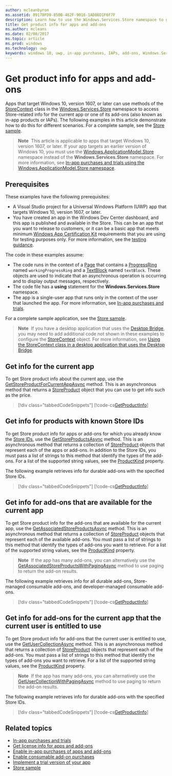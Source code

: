 ```yaml
---
author: mcleanbyron
ms.assetid: 89178FD9-850B-462F-9016-1AD86D1F6F7F
description: Learn how to use the Windows.Services.Store namespace to get Store-related product info for the current app or one of its add-ons.
title: Get product info for apps and add-ons
ms.author: mcleans
ms.date: 02/08/2017
ms.topic: article
ms.prod: windows
ms.technology: uwp
keywords: windows 10, uwp, in-app purchases, IAPs, add-ons, Windows.Services.Store
---
```


# Get product info for apps and add-ons

Apps that target Windows 10, version 1607, or later can use methods of the [StoreContext](https://msdn.microsoft.com/library/windows/apps/windows.services.store.storecontext.aspx) class in the [Windows.Services.Store](https://msdn.microsoft.com/library/windows/apps/windows.services.store.aspx) namespace to access Store-related info for the current app or one of its add-ons (also known as in-app products or IAPs). The following examples in this article demonstrate how to do this for different scenarios. For a complete sample, see the [Store sample](https://github.com/Microsoft/Windows-universal-samples/tree/master/Samples/Store).

>**Note**&nbsp;&nbsp;This article is applicable to apps that target Windows 10, version 1607, or later. If your app targets an earlier version of Windows 10, you must use the [Windows.ApplicationModel.Store](https://msdn.microsoft.com/library/windows/apps/windows.applicationmodel.store.aspx) namespace instead of the **Windows.Services.Store** namespace. For more information, see [In-app purchases and trials using the Windows.ApplicationModel.Store namespace](in-app-purchases-and-trials-using-the-windows-applicationmodel-store-namespace.md).

## Prerequisites

These examples have the following prerequisites:
* A Visual Studio project for a Universal Windows Platform (UWP) app that targets Windows 10, version 1607, or later.
* You have created an app in the Windows Dev Center dashboard, and this app is published and available in the Store. This can be an app that you want to release to customers, or it can be a basic app that meets minimum [Windows App Certification Kit](https://developer.microsoft.com/windows/develop/app-certification-kit) requirements that you are using for testing purposes only. For more information, see the [testing guidance](in-app-purchases-and-trials.md#testing).

The code in these examples assume:
* The code runs in the context of a [Page](https://msdn.microsoft.com/library/windows/apps/windows.ui.xaml.controls.page.aspx) that contains a [ProgressRing](https://msdn.microsoft.com/library/windows/apps/windows.ui.xaml.controls.progressring.aspx) named ```workingProgressRing``` and a [TextBlock](https://msdn.microsoft.com/library/windows/apps/windows.ui.xaml.controls.textblock.aspx) named ```textBlock```. These objects are used to indicate that an asynchronous operation is occurring and to display output messages, respectively.
* The code file has a **using** statement for the **Windows.Services.Store** namespace.
* The app is a single-user app that runs only in the context of the user that launched the app. For more information, see [In-app purchases and trials](in-app-purchases-and-trials.md#api_intro).

For a complete sample application, see the [Store sample](https://github.com/Microsoft/Windows-universal-samples/tree/master/Samples/Store).

>**Note**&nbsp;&nbsp;If you have a desktop application that uses the [Desktop Bridge](https://developer.microsoft.com/windows/bridges/desktop), you may need to add additional code not shown in these examples to configure the [StoreContext](https://msdn.microsoft.com/library/windows/apps/windows.services.store.storecontext.aspx) object. For more information, see [Using the StoreContext class in a desktop application that uses the Desktop Bridge](in-app-purchases-and-trials.md#desktop).

## Get info for the current app

To get Store product info about the current app, use the [GetStoreProductForCurrentAppAsync](https://msdn.microsoft.com/library/windows/apps/windows.services.store.storecontext.getstoreproductforcurrentappasync.aspx) method. This is an asynchronous method that returns a [StoreProduct](https://msdn.microsoft.com/library/windows/apps/windows.services.store.storeproduct.aspx) object that you can use to get info such as the price.

> [!div class="tabbedCodeSnippets"]
[!code-cs[GetProductInfo](./code/InAppPurchasesAndLicenses_RS1/cs/GetAppInfoPage.xaml.cs#GetAppInfo)]

## Get info for products with known Store IDs

To get Store product info for apps or add-ons for which you already know the [Store IDs](in-app-purchases-and-trials.md#store_ids), use the [GetStoreProductsAsync](https://msdn.microsoft.com/library/windows/apps/mt706579.aspx) method. This is an asynchronous method that returns a collection of  [StoreProduct](https://msdn.microsoft.com/library/windows/apps/windows.services.store.storeproduct.aspx) objects that represent each of the apps or add-ons. In addition to the Store IDs, you must pass a list of strings to this method that identify the types of the add-ons. For a list of the supported string values, see the [ProductKind](https://msdn.microsoft.com/library/windows/apps/windows.services.store.storeproduct.productkind.aspx) property.

The following example retrieves info for durable add-ons with the specified Store IDs.

> [!div class="tabbedCodeSnippets"]
[!code-cs[GetProductInfo](./code/InAppPurchasesAndLicenses_RS1/cs/GetProductInfoPage.xaml.cs#GetProductInfo)]

## Get info for add-ons that are available for the current app

To get Store product info for the add-ons that are available for the current app, use the [GetAssociatedStoreProductsAsync](https://msdn.microsoft.com/library/windows/apps/mt706571.aspx) method. This is an asynchronous method that returns a collection of  [StoreProduct](https://msdn.microsoft.com/library/windows/apps/windows.services.store.storeproduct.aspx) objects that represent each of the available add-ons. You must pass a list of strings to this method that identify the types of add-ons you want to retrieve. For a list of the supported string values, see the [ProductKind](https://msdn.microsoft.com/library/windows/apps/windows.services.store.storeproduct.productkind.aspx) property.

>**Note**&nbsp;&nbsp;If the app has many add-ons, you can alternatively use the [GetAssociatedStoreProductsWithPagingAsync](https://msdn.microsoft.com/library/windows/apps/mt706572.aspx) method to use paging to return the add-on results.

The following example retrieves info for all durable add-ons, Store-managed consumable add-ons, and developer-managed consumable add-ons.

> [!div class="tabbedCodeSnippets"]
[!code-cs[GetProductInfo](./code/InAppPurchasesAndLicenses_RS1/cs/GetAddOnInfoPage.xaml.cs#GetAddOnInfo)]


## Get info for add-ons for the current app that the current user is entitled to use

To get Store product info for add-ons that the current user is entitled to use, use the [GetUserCollectionAsync](https://msdn.microsoft.com/library/windows/apps/mt706580.aspx) method. This is an asynchronous method that returns a collection of  [StoreProduct](https://msdn.microsoft.com/library/windows/apps/windows.services.store.storeproduct.aspx) objects that represent each of the add-ons. You must pass a list of strings to this method that identify the types of add-ons you want to retrieve. For a list of the supported string values, see the [ProductKind](https://msdn.microsoft.com/library/windows/apps/windows.services.store.storeproduct.productkind.aspx) property.

>**Note**&nbsp;&nbsp;If the app has many add-ons, you can alternatively use the [GetUserCollectionWithPagingAsync](https://msdn.microsoft.com/library/windows/apps/mt706581.aspx) method to use paging to return the add-on results.

The following example retrieves info for durable add-ons with the specified Store IDs.

> [!div class="tabbedCodeSnippets"]
[!code-cs[GetProductInfo](./code/InAppPurchasesAndLicenses_RS1/cs/GetUserCollectionPage.xaml.cs#GetUserCollection)]

## Related topics

* [In-app purchases and trials](in-app-purchases-and-trials.md)
* [Get license info for apps and add-ons](get-license-info-for-apps-and-add-ons.md)
* [Enable in-app purchases of apps and add-ons](enable-in-app-purchases-of-apps-and-add-ons.md)
* [Enable consumable add-on purchases](enable-consumable-add-on-purchases.md)
* [Implement a trial version of your app](implement-a-trial-version-of-your-app.md)
* [Store sample](https://github.com/Microsoft/Windows-universal-samples/tree/master/Samples/Store)
